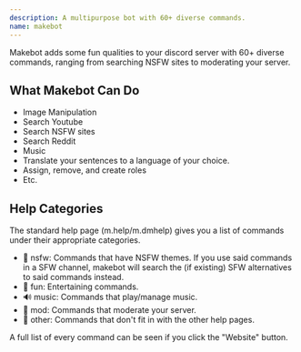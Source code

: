 ```yaml
---
description: A multipurpose bot with 60+ diverse commands.
name: makebot
---
```


Makebot adds some fun qualities to your discord server with 60+ diverse commands, ranging from searching NSFW sites to moderating your server.

## What Makebot Can Do
- Image Manipulation
- Search Youtube
- Search NSFW sites
- Search Reddit
- Music
- Translate your sentences to a language of your choice.
- Assign, remove, and create roles
- Etc.

## Help Categories
The standard help page (m.help/m.dmhelp) gives you a list of commands under their appropriate categories.
* 🍆 nsfw: Commands that have NSFW themes. If you use said commands in a SFW channel, makebot will search the (if existing) SFW alternatives to said commands instead.
* 🎉 fun: Entertaining commands.
* 🔊 music: Commands that play/manage music.
* 🔎 mod: Commands that moderate your server.
* 👥 other: Commands that don't fit in with the other help pages.

A full list of every command can be seen if you click the "Website" button.
